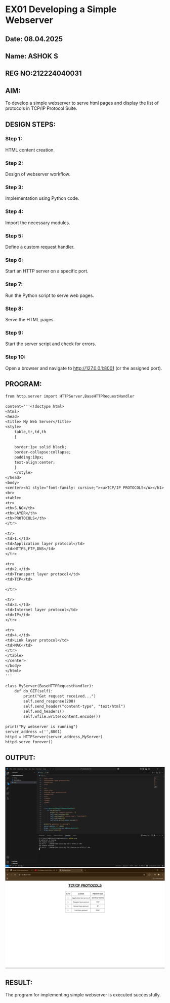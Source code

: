# EX01 Developing a Simple Webserver
## Date: 08.04.2025
## Name: ASHOK S
## REG NO:212224040031
## AIM:
To develop a simple webserver to serve html pages and display the list of protocols in TCP/IP Protocol Suite.

## DESIGN STEPS:
### Step 1: 
HTML content creation.

### Step 2:
Design of webserver workflow.

### Step 3:
Implementation using Python code.

### Step 4:
Import the necessary modules.

### Step 5:
Define a custom request handler.

### Step 6:
Start an HTTP server on a specific port.

### Step 7:
Run the Python script to serve web pages.

### Step 8:
Serve the HTML pages.

### Step 9:
Start the server script and check for errors.

### Step 10:
Open a browser and navigate to http://127.0.0.1:8001 (or the assigned port).

## PROGRAM:
```
from http.server import HTTPServer,BaseHTTPRequestHandler

content='''<!doctype html>
<html>
<head>
<title> My Web Server</title>
<style>
    table,tr,td,th
    {
    
    border:1px solid black;
    border-collapse:collapse;
    padding:10px;
    text-align:center;
    }
    </style>
</head>
<body>
<center><h1 style="font-family: cursive;"><u>TCP/IP PROTOCOLS</u></h1><br>
<table>
<tr>
<th>S.NO</th>
<th>LAYER</th>
<th>PROTOCOLS</th>
</tr>
    
<tr>
<td>1.</td>
<td>Application layer protocol</td>
<td>HTTPS,FTP,DNS</td>
</tr>
    
<tr>
<td>2.</td>
<td>Transport layer protocol</td>
<td>TCP</td>
    
</tr>
    
<tr>
<td>3.</td>
<td>Internet layer protocol</td>
<td>IP</td>
</tr>
    
<tr>
<td>4.</td>
<td>Link layer protocol</td>
<td>MAC</td>
</tr>
</table>
</center>
</body>
</html>
'''

class MyServer(BaseHTTPRequestHandler):
    def do_GET(self):
        print("Get request received...")
        self.send_response(200) 
        self.send_header("content-type", "text/html")       
        self.end_headers()
        self.wfile.write(content.encode())

print("My webserver is running") 
server_address =('',8001)
httpd = HTTPServer(server_address,MyServer)
httpd.serve_forever()
```
## OUTPUT:
![alt text](<Screenshot (11).png>)
![alt text](<Screenshot (12).png>)
## RESULT:
The program for implementing simple webserver is executed successfully.
